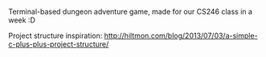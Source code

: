 Terminal-based dungeon adventure game, made for our CS246 class in a week :D

Project structure inspiration: http://hiltmon.com/blog/2013/07/03/a-simple-c-plus-plus-project-structure/

